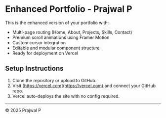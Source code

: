 # Enhanced Portfolio - Prajwal P

This is the enhanced version of your portfolio with:
- Multi-page routing (Home, About, Projects, Skills, Contact)
- Premium scroll animations using Framer Motion
- Custom cursor integration
- Editable and modular component structure
- Ready for deployment on Vercel

## Setup Instructions

1. Clone the repository or upload to GitHub.
2. Visit [https://vercel.com](https://vercel.com) and connect your GitHub repo.
3. Vercel auto-deploys the site with no config required.

---

© 2025 Prajwal P
